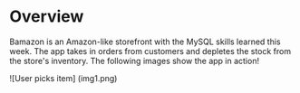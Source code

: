 # Overview
Bamazon is an Amazon-like storefront with the MySQL skills learned this week. The app takes in orders from customers and depletes the stock from the store's inventory. The following images show the app in action!

![User picks item]
(img1.png)